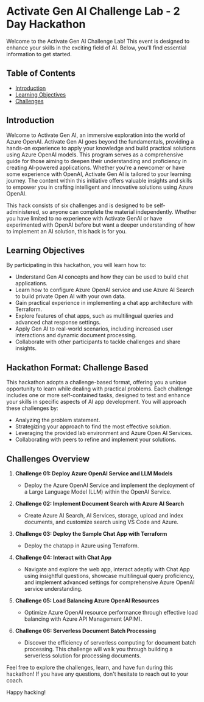 # Activate Gen AI Challenge Lab - 2 Day Hackathon

Welcome to the Activate Gen AI Challenge Lab! This event is designed to enhance your skills in the exciting field of AI. Below, you'll find essential information to get started.

## Table of Contents

- [Introduction](#introduction)
- [Learning Objectives](#learning-objectives)
- [Challenges](#challenges)

## Introduction

Welcome to Activate Gen AI, an immersive exploration into the world of Azure OpenAI. Activate Gen AI goes beyond the fundamentals, providing a hands-on experience to apply your knowledge and build practical solutions using Azure OpenAI models. This program serves as a comprehensive guide for those aiming to deepen their understanding and proficiency in creating AI-powered applications. Whether you're a newcomer or have some experience with OpenAI, Activate Gen AI is tailored to your learning journey. The content within this initiative offers valuable insights and skills to empower you in crafting intelligent and innovative solutions using Azure OpenAI.

This hack consists of six challenges and is designed to be self-administered, so anyone can complete the material independently. Whether you have limited to no experience with Activate GenAI or have experimented with OpenAI before but want a deeper understanding of how to implement an AI solution, this hack is for you.

## Learning Objectives

By participating in this hackathon, you will learn how to:

- Understand Gen AI concepts and how they can be used to build chat applications.
- Learn how to configure Azure OpenAI service and use Azure AI Search to build private Open AI with your own data.
- Gain practical experience in implementing a chat app architecture with Terraform.
- Explore features of chat apps, such as multilingual queries and advanced chat response settings.
- Apply Gen AI to real-world scenarios, including increased user interactions and dynamic document processing.
- Collaborate with other participants to tackle challenges and share insights.

## Hackathon Format: Challenge Based

This hackathon adopts a challenge-based format, offering you a unique opportunity to learn while dealing with practical problems. Each challenge includes one or more self-contained tasks, designed to test and enhance your skills in specific aspects of AI app development. You will approach these challenges by:

- Analyzing the problem statement.
- Strategizing your approach to find the most effective solution.
- Leveraging the provided lab environment and Azure Open AI Services.
- Collaborating with peers to refine and implement your solutions.

## Challenges Overview

1. **Challenge 01: Deploy Azure OpenAI Service and LLM Models**
   - Deploy the Azure OpenAI Service and implement the deployment of a Large Language Model (LLM) within the OpenAI Service.
     
2. **Challenge 02: Implement Document Search with Azure AI Search**
   - Create Azure AI Search, AI Services, storage, upload and index documents, and customize search using VS Code and Azure.
             
3. **Challenge 03: Deploy the Sample Chat App with Terraform**
   - Deploy the chatapp in Azure using Terraform.
          
4. **Challenge 04: Interact with Chat App**
   - Navigate and explore the web app, interact adeptly with Chat App using insightful questions, showcase multilingual query proficiency, and implement advanced settings for comprehensive Azure OpenAI service understanding.
          
5. **Challenge 05: Load Balancing Azure OpenAI Resources**
    - Optimize Azure OpenAI resource performance through effective load balancing with Azure API Management (APIM).
  
6. **Challenge 06: Serverless Document Batch Processing**
   - Discover the efficiency of serverless computing for document batch processing. This challenge will walk you through building a serverless solution for processing documents.
          


Feel free to explore the challenges, learn, and have fun during this hackathon! If you have any questions, don't hesitate to reach out to your coach.

Happy hacking!
